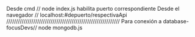 Desde cmd // node index.js  habilita puerto correspondiente
Desde el navegador // localhost:#depuerto/respectivaApi
///////////////////////////////////////////////////////////
Para conexión a database-focusDevs// node mongodb.js
